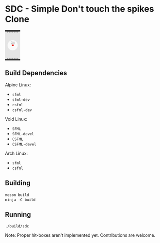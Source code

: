 # SDC - Simple Don't touch the spikes Clone

<img align="center" height="100" src=".screenshot.png">

## Build Dependencies

Alpine Linux:

- `sfml`
- `sfml-dev`
- `csfml`
- `csfml-dev`

Void Linux:

- `SFML`
- `SFML-devel`
- `CSFML`
- `CSFML-devel`

Arch Linux:

- `sfml`
- `csfml`

## Building

	meson build
	ninja -C build

## Running

	./build/sdc

Note: Proper hit-boxes aren't implemented yet. Contributions are welcome.
